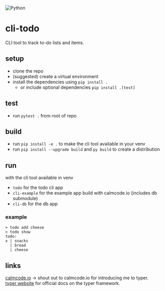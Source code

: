 ![Python](https://img.shields.io/badge/Python-3776AB?style=for-the-badge&logo=python&logoColor=white)

# cli-todo

CLI tool to track to-do lists and items.

## setup
- clone the repo
- (suggested) create a virtual environment
- install the dependencies using `pip install .`
    - or include optional dependencies `pip install .[test]` 

## test
- run `pytest .` from root of repo

## build
- run `pip install -e .` to make the cli tool available in your venv
- run `pip install --upgrade build` and `py build` to create a distribution

## run 
with the cli tool available in venv
- `todo` for the todo cli app
- `cli-example` for the example app build with calmcode.io (includes db submodule)
- `cli-db` for the db app

### example
```
> todo add cheese
> todo show
todo:
x | snacks
  | bread
  | cheese
```

## links
[calmcode.io](https://calmcode.io/typer/introduction.html) -> shout out to calmcode.io for introducing me to typer. <br>
[typer website](https://typer.tiangolo.com/) for official docs on the typer framework.
